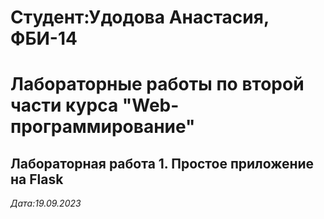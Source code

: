 # Студент:Удодова Анастасия, ФБИ-14

# Лабораторные работы по второй части курса "Web-программирование"

## Лабораторная работа 1. Простое приложение на Flask

*Дата:19.09.2023*